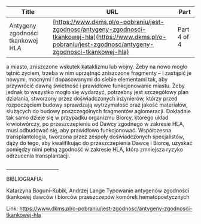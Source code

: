 | **Title**       | **URL**           | **Part**              |
|-----------------|-------------------|-----------------------|
| Antygeny zgodności tkankowej HLA         | [https://www.dkms.pl/o-pobraniu/jest-zgodnosc/antygeny-zgodnosci-tkankowej-hla](https://www.dkms.pl/o-pobraniu/jest-zgodnosc/antygeny-zgodnosci-tkankowej-hla)    | Part 4 of 4          |

a miasto, zniszczone wskutek kataklizmu lub wojny. Żeby na nowo mogło tętnić życiem, trzeba w nim uprzątnąć zniszczone fragmenty – i zastąpić je nowymi, mocnymi i dopasowanymi do siebie elementami tak, aby przywrócić dawną świetność i prawidłowe funkcjonowanie miastu. Żeby jednak to wszystko mogło się wydarzyć, potrzebny jest szczegółowy plan działania, stworzony przez doświadczonych inżynierów, którzy przed rozpoczęciem budowy sprawdzają wytrzymałość oraz jakość materiałów, służących do budowy poszczególnych fragmentów aglomeracji. Dokładnie tak samo dzieje się w przypadku organizmu Biorcy, którego układ krwiotwórczy, po przeszczepieniu od Dawcy zgodnego w zakresie HLA, musi odbudować się, aby prawidłowo funkcjonować. Współczesna transplantologia, tworzona przez zespoły doświadczonych specjalistów, dąży do tego, aby kwalifikując do przeszczepienia Dawcę i Biorcę, uzyskać pomiędzy nimi pełną zgodność w zakresie HLA, która zmniejsza ryzyko odrzucenia transplantacji.


\_\_\_\_\_\_\_\_\_\_\_\_\_\_\_\_\_\_\_\_\_\_


BIBLIOGRAFIA:


Katarzyna Boguni\-Kubik, Andrzej Lange Typowanie antygenów zgodności tkankowej dawców i biorców przeszczepów komórek hematopoetycznych



Link: https://www.dkms.pl/o-pobraniu/jest-zgodnosc/antygeny-zgodnosci-tkankowej-hla
